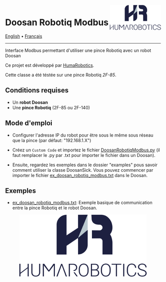 <a href="https://www.humarobotics.com/">
    <img src="../images/Logo_HR_bleu.png" alt="HumaRobotics logo" title="HumaRobotics" align="right" height="80" />
</a>

# Doosan Robotiq Modbus

<p align="left">
  <a href="../README.md">English</a> •
  <a href="./README-fr.md">Français</a>
</p>

--------------

Interface Modbus permettant d'utiliser une pince Robotiq avec un robot Doosan

Ce projet est développé par [HumaRobotics](https://www.humarobotics.com/).

Cette classe a été téstée sur une pince Robotiq *2F-85*.

## Conditions requises

- Un **robot Doosan**
- Une **pince Robotiq** (2F-85 ou 2F-140)

## Mode d'emploi

- Configurer l'adresse IP du robot pour être sous le même sous réseau que la pince (par défaut: "192.168.1.X")

- Créez un `Custom Code` et importez le fichier [DoosanRobotiqModbus.py](../DoosanRobotiqModbus.py) (il faut remplacer le .py par .txt pour importer le fichier dans un Doosan).

- Ensuite, regardez les exemples dans le dossier "examples" pous savoir comment utiliser la classe DoosanSick. Vous pouvez commencer par importer le fichier [ex_doosan_robotiq_modbus.txt](../examples/ex_doosan_robotiq_modbus.txt) dans le Doosan.

## Exemples

- [ex_doosan_robotiq_modbus.txt](../examples/ex_doosan_robotiq_modbus.txt): Exemple basique de communication entre la pince Robotiq et le robot Doosan.

<div align = "center" >
    <img src="../images/Logo_HR_bleu.png" alt="HumaRobotics logo" title="HumaRobotics" height="200" />
</div>
